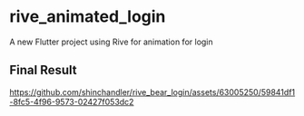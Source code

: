 # rive_animated_login

A new Flutter project using Rive for animation for login

## Final Result

https://github.com/shinchandler/rive_bear_login/assets/63005250/59841df1-8fc5-4f96-9573-02427f053dc2

